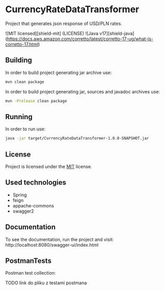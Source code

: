 # CurrencyRateDataTransformer

Project that generates json response of USD/PLN rates.

![MIT licensed][shield-mit] (LICENSE)
![Java v17][shield-java] (https://docs.aws.amazon.com/corretto/latest/corretto-17-ug/what-is-corretto-17.html)


## Building

In order to build project generating jar archive use:

```bash
mvn clean package
```

In order to build project generating jar, sources and javadoc archives use:

```bash
mvn -Prelease clean package
```

## Running

In order to run use:

```bash
java -jar target/CurrencyRateDataTransformer-1.0.0-SNAPSHOT.jar
```

## License

Project is licensed under the [MIT](LICENSE) license.  

## Used technologies

* Spring
* feign
* appache-commons
* swagger2

## Documentation

To see the documentation, run the project and visit:
http://localhost:8080/swagger-ui/index.html

## PostmanTests

Postman test collection:

TODO link do pliku z testami postmana
